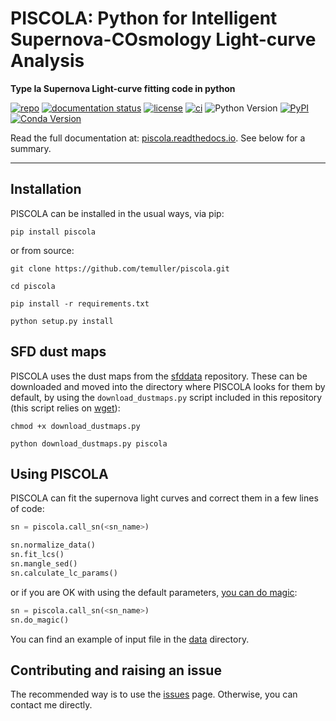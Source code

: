 # PISCOLA: Python for Intelligent Supernova-COsmology Light-curve Analysis

**Type Ia Supernova Light-curve fitting code in python**


[![repo](https://img.shields.io/badge/GitHub-temuller%2Fpiscola-blue.svg?style=flat)](https://github.com/temuller/piscola)
[![documentation status](https://readthedocs.org/projects/piscola/badge/?version=latest&style=flat)](https://piscola.readthedocs.io/en/latest/?badge=latest)
[![license](http://img.shields.io/badge/license-MIT-blue.svg?style=flat)](https://github.com/temuller/piscola/blob/master/LICENSE)
[![ci](http://img.shields.io/travis/temuller/piscola/master.svg?style=flat)](https://travis-ci.org/temuller/piscola)
![Python Version](https://img.shields.io/badge/Python-3.6%2B-blue)
[![PyPI](https://img.shields.io/pypi/v/piscola?label=PyPI&logo=pypi&logoColor=white)](https://pypi.org/project/piscola/)
[![Conda Version](https://img.shields.io/conda/vn/temuller/piscola?label=conda%20version)](https://anaconda.org/temuller/piscola)


Read the full documentation at: [piscola.readthedocs.io](http://piscola.readthedocs.io/). See below for a summary.

___
## Installation

PISCOLA can be installed in the usual ways, via pip:

```
pip install piscola
```

or from source:

```
git clone https://github.com/temuller/piscola.git

cd piscola

pip install -r requirements.txt

python setup.py install
```

## SFD dust maps

PISCOLA uses the dust maps from the [sfddata](https://github.com/kbarbary/sfddata/) repository. These can be downloaded and moved into the directory where PISCOLA looks for them by default, by using the ``download_dustmaps.py`` script included in this repository (this script relies on [wget](https://pypi.org/project/wget/)):

```
chmod +x download_dustmaps.py

python download_dustmaps.py piscola
```

## Using PISCOLA

PISCOLA can fit the supernova light curves and correct them in a few lines of code:


```python
sn = piscola.call_sn(<sn_name>)

sn.normalize_data()
sn.fit_lcs()
sn.mangle_sed()
sn.calculate_lc_params()
```

or if you are OK with using the default parameters, [you can do magic](https://www.youtube.com/watch?v=tt4cR9szMS8):

```python
sn = piscola.call_sn(<sn_name>)
sn.do_magic()
```

You can find an example of input file in the [data](https://github.com/temuller/piscola/tree/master/data) directory.

## Contributing and raising an issue

The recommended way is to use the [issues](https://github.com/temuller/piscola/issues) page. Otherwise, you can contact me directly.
